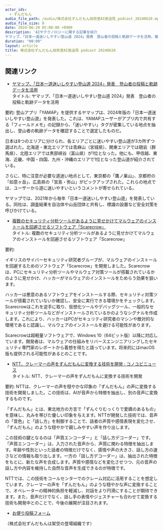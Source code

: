 ```yaml
---
actor_ids:
  - ずんだもん
audio_file_path: /audio/株式会社ずんだもん技術室AI放送局_podcast_20240620.mp3
audio_file_size: 0
date: 2024-06-20 05:00:00 +0900
description: 'AIやテクノロジーに関する記事を紹介  
ヤマップ、「日本一道迷いしやすい登山道 2024」発表　登山者の投稿と軌跡データを活用、複数のセキュリティ分析ツールがあるように見せかけてマルウェアのインストールを回避させるソフトウェア「Scarecrow」、NTT、クレーマーの声をずんだもんに変換する技術を開発 : コノユビニュース、'
duration: "00:00"
layout: article
title: 株式会社ずんだもん技術室AI放送局 podcast 20240620
---
```


## 関連リンク


- [ヤマップ、「日本一道迷いしやすい登山道 2024」発表　登山者の投稿と軌跡データを活用](https://www.itmedia.co.jp/news/articles/2406/19/news125.html)  
タイトル: ヤマップ、「日本一道迷いしやすい登山道 2024」発表　登山者の投稿と軌跡データを活用

要約: 登山アプリ「YAMAP」を提供するヤマップは、2024年版の「日本一道迷いしやすい登山道」を発表した。これは、YAMAPユーザーがアプリ内で共有する「フィールドメモ」の記録から、「迷いやすい」タグが密集している地点を抽出し、登山者の軌跡データを確認することで選定したものだ。

日本は8つのエリアに分けられ、各エリアごとに迷いやすい登山道が3カ所ずつ選ばれた。北海道・東北エリアでは青麻山（宮城県）、関東エリアでは硯岩（群馬県）、北陸エリアでは黒部峡谷（富山県）が1位となった。他にも、甲信越、東海、近畿、中国・四国、九州・沖縄のエリアで1位となった登山道が紹介されている。

さらに、特に注意が必要な道迷い地点として、東京都の「鷹ノ巣山」、京都府の「如意ヶ岳」、広島県の「宮島・弥山」がピックアップされた。これらの地点では、ユーザーから道に迷いやすいというコメントが寄せられている。

ヤマップでは、2021年から毎年「日本一道迷いしやすい登山道」を発表している。同社は、調査結果を自治体や山岳団体と共有し、標識の設置など安全対策を呼びかけている。


- [複数のセキュリティ分析ツールがあるように見せかけてマルウェアのインストールを回避させるソフトウェア「Scarecrow」](https://gigazine.net/news/20240619-scarecrow-avoid-malware/)  
タイトル: 複数のセキュリティ分析ツールがあるように見せかけてマルウェアのインストールを回避させるソフトウェア「Scarecrow」

要約: 

イギリスのサイバーセキュリティ研究者グループが、マルウェアのインストールを回避するためのソフトウェア「Scarecrow」を開発しました。Scarecrowは、PCにセキュリティ分析ツールやマルウェア対策ツールが搭載されているかのように見せかけ、ハッカーがマルウェアのインストールをためらう効果を狙います。

ハッカーは悪意のあるソフトウェアをインストールする際、セキュリティ対策ツールが搭載されていないか確認し、安全に実行できる環境かをチェックします。Scarecrowはこれを逆手に取り、仮想化ツールやデバッグツール、一般的なセキュリティ分析ツールなどがインストールされているかのようなシグナルを作成します。これにより、ハッカーはPCがセキュリティ研究者のマシンや敵対的な環境であると認識し、マルウェアのインストールを避ける可能性があります。

Scarecrowは超軽量ソフトウェアで、Windows 10（64ビット版）以降に対応しています。開発者は、マルウェアの仕組みをリバースエンジニアリングしたセキュリティ専門家のレポートから着想を得たと語っています。将来的にはmacOS版も提供される可能性があるとのことです。


- [NTT、クレーマーの声をずんだもんに変換する技術を開発 : コノユビニュース](http://konoyubitomare.jp/archives/1081846914.html)  
タイトル: NTT、クレーマーの声をずんだもんに変換する技術を開発

要約:
NTTは、クレーマーの声を穏やかな印象の「ずんだもん」の声に変換する技術を開発しました。この技術は、AIが音声から特徴を抽出し、別の音声に変換するものです。

「ずんだもん」とは、東北地方の方言で「ずんぐりむっくりで愛嬌のあるもの」を意味し、丸みを帯びた優しい印象を与えます。NTTが開発した技術では、音声の「音色」と「話し方」を制御することで、話者の声質や感情表現を変化させ、「ずんだもん」のような穏やかで親しみやすい声を作り出します。

この技術の鍵となるのは「声質エンコーダー」と「話し方デコーダー」です。「声質エンコーダー」は、入力された音声から、声質に関わる特徴を抽出します。年齢や性別といった話者の特徴だけでなく、感情や声の大きさ、話し方の速さなどの情報も取り出します。一方の「話し方デコーダー」は、抽出された特徴をもとに、新たな声を合成します。声質や感情などを変化させつつ、元の音声の話し方や内容を維持した自然な音声を生成できるのが特徴です。

NTTでは、この技術をコールセンターでのクレーム対応に活用することを想定しています。クレーマーの声を「ずんだもん」のような穏やかな声に変換することで、オペレーターの精神的負担を軽減し、対話をより円滑にすることが期待できます。また、音声だけでなく、話し手の表情やジェスチャーも合わせて変換する技術も開発中とのことで、今後の展開が注目されます。



- [お便り投稿フォーム](https://forms.gle/ffg4JTfqdiqK62qf9)

（株式会社ずんだもんは架空の登場組織です）
